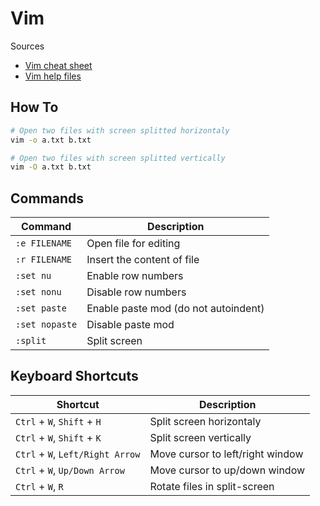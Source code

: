 # Vim

Sources

* [Vim cheat sheet](https://vim.rtorr.com/)
* [Vim help files](https://vimhelp.org/)

## How To

```bash
# Open two files with screen splitted horizontaly
vim -o a.txt b.txt

# Open two files with screen splitted vertically
vim -O a.txt b.txt
```

## Commands

| Command        | Description                          |
| -------------- | ------------------------------------ |
| `:e FILENAME`  | Open file for editing                |
| `:r FILENAME`  | Insert the content of file           |
| `:set nu`      | Enable row numbers                   |
| `:set nonu`    | Disable row numbers                  |
| `:set paste`   | Enable paste mod (do not autoindent) |
| `:set nopaste` | Disable paste mod                    |
| `:split`       | Split screen                         |

## Keyboard Shortcuts

| Shortcut                         | Description                      |
| -------------------------------- | -------------------------------- |
| `Ctrl` + `W`, `Shift` + `H`      | Split screen horizontaly         |
| `Ctrl` + `W`, `Shift` + `K`      | Split screen vertically          |
| `Ctrl` + `W`, `Left/Right Arrow` | Move cursor to left/right window |
| `Ctrl` + `W`, `Up/Down Arrow`    | Move cursor to up/down window    |
| `Ctrl` + `W`, `R`                | Rotate files in split-screen     |

